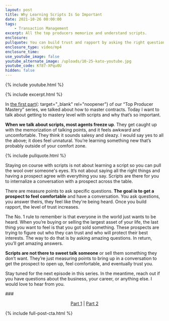 ```yaml
---
layout: post
title: Why Learning Scripts Is So Important
date: 2021-10-26 00:00:00
tags:
    - Transaction Management
excerpt: All the top producers memorize and understand scripts.
enclosure:
pullquote: You can build trust and rapport by asking the right questions.
enclosure_type: video/mp4
enclosure_time:
use_youtube_image: false
youtube_alternate_image: /uploads/10-25-kato-youtube.jpg
youtube_code: Kf87-XPqu0U
hidden: false
---
```

{% include youtube.html %}

{% include excerpt.html %}

In [<u>the first part</u>](https://coachkato.com/why-contracts-and-disclosures-are-vital-to-understand.html){: target="_blank" rel="noopener"} of our “Top Producer Mastery” series, we talked about how to master contracts. Today I want to talk about getting to mastery level with scripts and why that’s so important.

**When we talk about scripts, most agents freeze up**. They get caught up with the memorization of talking points, and it feels awkward and uncomfortable. They think it sounds salesy and sleazy. I would say yes to all the above; it does feel unnatural. You’re learning something new that’s probably outside of your comfort zone.

{% include pullquote.html %}

Staying on course with scripts is not about learning a script so you can pull the wool over someone's eyes. It’s not about saying all the right things and having a prospect agree with everything you say. Scripts are there for you to internalize a conversation with a prospect across the table.

There are measure points to ask specific questions. **The goal is to get a prospect to feel comfortable** and have a conversation. You ask questions, you answer theirs, they feel like they're being heard. Once you build rapport, the level of trust increases.

The No. 1 rule to remember is that everyone in the world just wants to be heard. When you’re buying or selling the largest asset of your life, the last thing you want to feel is that you got sold something. These prospects are trying to figure out who they can trust and who will protect their best interests. The way to do that is by asking amazing questions. In return, you’ll get amazing answers.

**Scripts are not there to sweet talk someone** or sell them something they don’t want. They’re just measuring points to bring up in a conversation to get the prospect to open up, feel comfortable, and eventually trust you.

Stay tuned for the next episode in this series. In the meantime, reach out if you have questions about the business, your career, or anything else. I would love to hear from you.

###<center><a target="_blank" rel="noopener" href="https://coachkato.com/why-contracts-and-disclosures-are-vital-to-understand.html">Part 1</a> | <a target="_blank" rel="noopener" href="https://coachkato.com/why-learning-scripts-is-so-important.html">Part 2</a></center>

{% include full-post-cta.html %}
